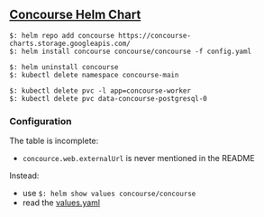 ## [Concourse Helm Chart](https://github.com/concourse/concourse-chart)

```
$: helm repo add concourse https://concourse-charts.storage.googleapis.com/
$: helm install concourse concourse/concourse -f config.yaml

$: helm uninstall concourse
$: kubectl delete namespace concourse-main

$: kubectl delete pvc -l app=concourse-worker
$: kubectl delete pvc data-concourse-postgresql-0
```

### Configuration

The table is incomplete:
* `concource.web.externalUrl` is never mentioned in the README

Instead:
* use `$: helm show values concourse/concourse`
* read the [values.yaml](https://github.com/concourse/concourse-chart/blob/master/values.yaml)
